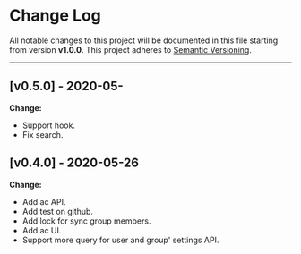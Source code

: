 # Change Log

All notable changes to this project will be documented in this file starting from version **v1.0.0**.
This project adheres to [Semantic Versioning](http://semver.org/).

-----

## [v0.5.0] - 2020-05-

**Change:**

- Support hook.
- Fix search.

## [v0.4.0] - 2020-05-26

**Change:**

- Add ac API.
- Add test on github.
- Add lock for sync group members.
- Add ac UI.
- Support more query for user and group' settings API.